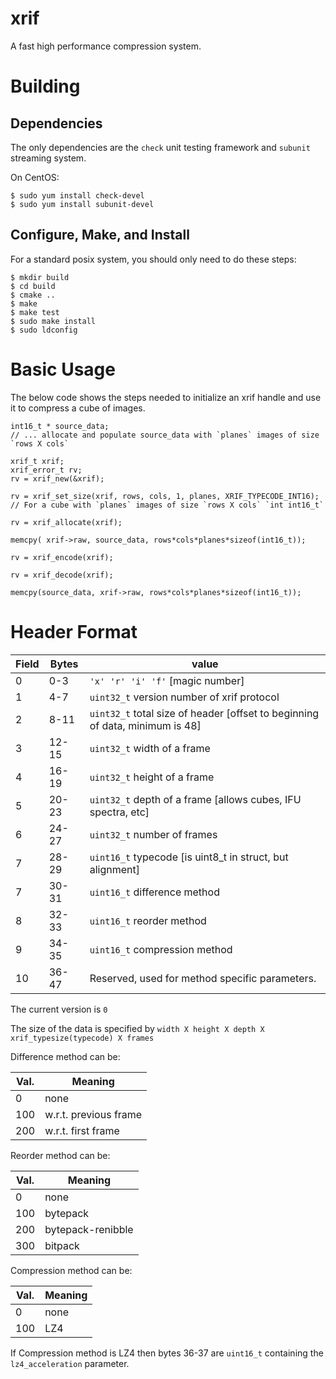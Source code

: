 # xrif

A fast high performance compression system.

# Building

## Dependencies

The only dependencies are the `check` unit testing framework and `subunit` streaming system.

On CentOS:
```
$ sudo yum install check-devel
$ sudo yum install subunit-devel
```

## Configure, Make, and Install

For a standard posix system, you should only need to do these steps:
```
$ mkdir build 
$ cd build 
$ cmake ..
$ make
$ make test
$ sudo make install
$ sudo ldconfig
```
# Basic Usage
The below code shows the steps needed to initialize an xrif handle and use it to compress a cube of images.

```
int16_t * source_data;
// ... allocate and populate source_data with `planes` images of size `rows X cols`

xrif_t xrif;
xrif_error_t rv;
rv = xrif_new(&xrif);

rv = xrif_set_size(xrif, rows, cols, 1, planes, XRIF_TYPECODE_INT16); // For a cube with `planes` images of size `rows X cols` `int int16_t`

rv = xrif_allocate(xrif);

memcpy( xrif->raw, source_data, rows*cols*planes*sizeof(int16_t));

rv = xrif_encode(xrif);

rv = xrif_decode(xrif);

memcpy(source_data, xrif->raw, rows*cols*planes*sizeof(int16_t));

```

# Header Format

| Field | Bytes |  value
|-------|-------|-----------------
| 0     | 0-3   | `'x' 'r' 'i' 'f'` [magic number]
| 1     | 4-7   | `uint32_t` version number of xrif protocol
| 2     | 8-11  | `uint32_t` total size of header [offset to beginning of data, minimum is 48]
| 3     | 12-15 | `uint32_t` width of a frame
| 4     | 16-19 | `uint32_t` height of a frame
| 5     | 20-23 | `uint32_t` depth of a frame [allows cubes, IFU spectra, etc]
| 6     | 24-27 | `uint32_t` number of frames
| 7     | 28-29 | `uint16_t` typecode [is uint8_t in struct, but alignment]
| 7     | 30-31 | `uint16_t` difference method
| 8     | 32-33 | `uint16_t` reorder method
| 9     | 34-35 | `uint16_t` compression method
| 10    | 36-47 | Reserved, used for method specific parameters. 

The current version is `0`

The size of the data is specified by `width X height X depth X xrif_typesize(typecode) X frames`

Difference method can be:

| Val. | Meaning
|------|---------
|  0   |none
|  100 | w.r.t. previous frame
|  200 | w.r.t. first frame

Reorder method can be:

| Val. | Meaning
|------|---------
| 0    | none
| 100  | bytepack
| 200  | bytepack-renibble
| 300  | bitpack

Compression method can be:

| Val. | Meaning
|------|---------
| 0    | none
| 100  | LZ4

If Compression method is LZ4 then bytes 36-37 are `uint16_t` containing the `lz4_acceleration` parameter.


